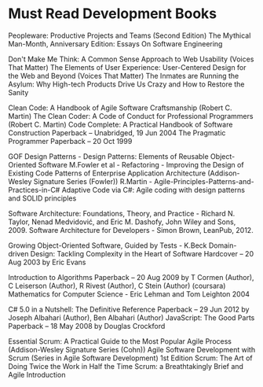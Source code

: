 # Must Read Development Books

Peopleware: Productive Projects and Teams (Second Edition) 
The Mythical Man-Month, Anniversary Edition: Essays On Software Engineering

Don't Make Me Think: A Common Sense Approach to Web Usability (Voices That Matter)
The Elements of User Experience: User-Centered Design for the Web and Beyond (Voices That Matter)
The Inmates are Running the Asylum: Why High-tech Products Drive Us Crazy and How to Restore the Sanity

Clean Code: A Handbook of Agile Software Craftsmanship (Robert C. Martin)
The Clean Coder: A Code of Conduct for Professional Programmers (Robert C. Martin)
Code Complete: A Practical Handbook of Software Construction Paperback – Unabridged, 19 Jun 2004
The Pragmatic Programmer Paperback – 20 Oct 1999

GOF Design Patterns - Design Patterns: Elements of Reusable Object-Oriented Software
M.Fowler et al - Refactoring - Improving the Design of Existing Code
Patterns of Enterprise Application Architecture (Addison-Wesley Signature Series (Fowler)) 
R.Martin - Agile-Principles-Patterns-and-Practices-in-C#
Adaptive Code via C#: Agile coding with design patterns and SOLID principles

Software Architecture: Foundations, Theory, and Practice - Richard N. Taylor, Nenad Medvidović, and Eric M. Dashofy, John Wiley and Sons, 2009.
Software Architecture for Developers - Simon Brown, LeanPub, 2012.

Growing Object-Oriented Software, Guided by Tests - K.Beck
Domain-driven Design: Tackling Complexity in the Heart of Software Hardcover – 20 Aug 2003 by Eric Evans

Introduction to Algorithms Paperback – 20 Aug 2009 by T Cormen (Author), C Leiserson (Author), R Rivest (Author), C Stein (Author) (coursara)
Mathematics for Computer Science - Eric Lehman and Tom Leighton 2004

C# 5.0 in a Nutshell: The Definitive Reference Paperback – 29 Jun 2012 by Joseph Albahari  (Author), Ben Albahari (Author)
JavaScript: The Good Parts Paperback – 18 May 2008 by Douglas Crockford

Essential Scrum: A Practical Guide to the Most Popular Agile Process (Addison-Wesley Signature Series (Cohn))
Agile Software Development with Scrum (Series in Agile Software Development) 1st Edition
Scrum: The Art of Doing Twice the Work in Half the Time
Scrum: a Breathtakingly Brief and Agile Introduction
